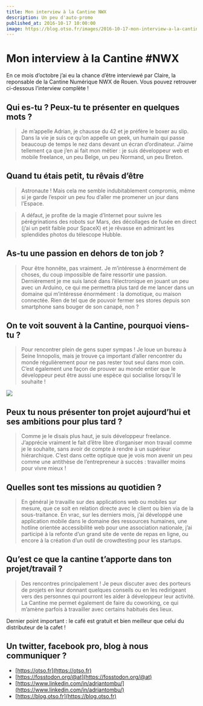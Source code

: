 ```yaml
---
title: Mon interview à la Cantine NWX
description: Un peu d'auto-promo
published_at: 2016-10-17 10:00:00
image: https://blog.otso.fr/images/2016-10-17-mon-interview-a-la-cantine-nwx/stupid-man-having-fun.jpg
---
```


# Mon interview à la Cantine #NWX

En ce mois d’octobre j’ai eu la chance d’être interviewé par Claire, la reponsable de la Cantine Numérique NWX de Rouen. Vous pouvez retrouver ci-dessous l’interview complète !

## Qui es-tu ? Peux-tu te présenter en quelques mots ?

> Je m’appelle Adrian, je chausse du 42 et je préfère le boxer au slip. Dans la vie je suis ce qu’on appelle un geek, un humain qui passe beaucoup de temps le nez dans devant un écran d’ordinateur. J’aime tellement ça que j’en ai fait mon métier : je suis développeur web et mobile freelance, un peu Belge, un peu Normand, un peu Breton.

## Quand tu étais petit, tu rêvais d’être

> Astronaute ! Mais cela me semble indubitablement compromis, même si je garde l’espoir un peu fou d’aller me promener un jour dans l’Espace.

> A défaut, je profite de la magie d’Internet pour suivre les pérégrinations des robots sur Mars, des décollages de fusée en direct (j’ai un petit faible pour SpaceX) et je rêvasse en admirant les splendides photos du télescope Hubble.

## As-tu une passion en dehors de ton job ?

> Pour être honnête, pas vraiment. Je m’intéresse à énormément de choses, du coup impossible de faire ressortir une passion. Dernièrement je me suis lancé dans l’électronique en jouant un peu avec un Arduino, ce qui me permettra plus tard de me lancer dans un domaine qui m’intéresse énormément : la domotique, ou maison connectée. Rien de tel que de pouvoir fermer ses stores depuis son smartphone sans bouger de son canapé, non ?

## On te voit souvent à la Cantine, pourquoi viens-tu ?

> Pour rencontrer plein de gens super sympas ! Je loue un bureau à Seine Innopolis, mais je trouve ça important d’aller rencontrer du monde régulièrement pour ne pas rester tout seul dans mon coin. C’est également une façon de prouver au monde entier que le développeur peut être aussi une espèce qui socialise lorsqu’il le souhaite !

![](images/2016-10-17-mon-interview-a-la-cantine-nwx/stupid-man-having-fun.jpg)

## Peux tu nous présenter ton projet aujourd’hui et ses ambitions pour plus tard ?

> Comme je le disais plus haut, je suis développeur freelance. J’apprécie vraiment le fait d’être libre d’organiser mon travail comme je le souhaite, sans avoir de compte à rendre à un supérieur hiérarchique. C’est dans cette optique que je vois mon avenir un peu comme une antithèse de l’entrepreneur à succès : travailler moins pour vivre mieux !

## Quelles sont tes missions au quotidien ?

> En général je travaille sur des applications web ou mobiles sur mesure, que ce soit en relation directe avec le client ou bien via de la sous-traitance. En vrac, sur les derniers mois, j’ai développé une application mobile dans le domaine des ressources humaines, une hotline orientée accessibilité web pour une association nationale, j’ai participé à la refonte d’un grand site de vente de repas en ligne, ou encore à la création d’un outil de crowdtesting pour les startups.

## Qu’est ce que la cantine t’apporte dans ton projet/travail ?

> Des rencontres principalement ! Je peux discuter avec des porteurs de projets en leur donnant quelques conseils ou en les redirigeant vers des personnes qui pourront les aider à développeur leur activité. La Cantine me permet également de faire du coworking, ce qui m’amène parfois à travailler avec certains habitués des lieux.

Dernier point important : le café est gratuit et bien meilleur que celui du distributeur de la cafet !

## Un twitter, facebook pro, blog à nous communiquer ?

- [https://otso.fr](https://otso.fr)
- [https://fosstodon.org/@at](https://fosstodon.org/@at)
- [https://www.linkedin.com/in/adriantombu/](https://www.linkedin.com/in/adriantombu/)
- [https://blog.otso.fr](https://blog.otso.fr)
